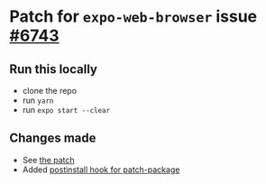 # Patch for `expo-web-browser` issue [#6743](https://github.com/expo/expo/pull/6743)

## Run this locally

- clone the repo
- run `yarn`
- run `expo start --clear`

## Changes made

- See [the patch](./patches/expo-web-browser+8.1.0.patch)
- Added [postinstall hook for patch-package](./package.json#L4)
